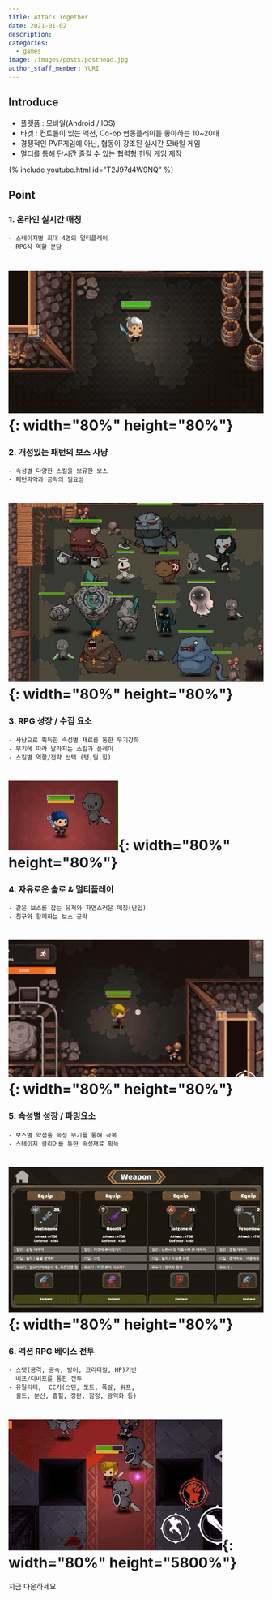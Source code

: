 ```yaml
---
title: Attack Together
date: 2021-01-02
description:
categories:
  - games
image: /images/posts/posthead.jpg
author_staff_member: YURI
---
```


## Introduce

* 플랫폼 : 모바일(Android / IOS)
* 타겟 : 컨트롤이 있는 액션,  Co-op 협동플레이를 좋아하는 10~20대
* 경쟁적인 PVP게임에 아닌, 협동이 강조된 실시간 모바일 게임
* 멀티를 통해 단시간 즐길 수 있는 협력형 헌팅 게임 제작

{% include youtube.html id="T2J97d4W9NQ" %}


## Point

### 1. 온라인 실시간 매칭 

    - 스테이지별 최대 4명의 멀티플레이
    - RPG식 역할 분담 

# ![Checkmate](/images/posts/20210102/image15.gif){: width="80%" height="80%"}

### 2. 개성있는 패턴의 보스 사냥 
    - 속성별 다양한 스킬을 보유한 보스
    - 패턴파악과 공략의 필요성 

# ![Checkmate](/images/posts/20210102/image6.gif){: width="80%" height="80%"}


### 3. RPG 성장 / 수집 요소  
    - 사냥으로 획득한 속성별 재료를 통한 무기강화
    - 무기에 따라 달라지는 스킬과 플레이
    - 스킬별 역할/전략 선택 (탱,딜,힐)

# ![Checkmate](/images/posts/20210102/image10.gif){: width="80%" height="80%"}

### 4. 자유로운 솔로 & 멀티플레이
    - 같은 보스를 잡는 유저와 자연스러운 매칭(난입)
    - 친구와 함께하는 보스 공략 

# ![Checkmate](/images/posts/20210102/image25.gif){: width="80%" height="80%"}

### 5. 속성별 성장 / 파밍요소  
    - 보스별 약점을 속성 무기를 통해 극복
    - 스테이지 클리어를 통한 속성재료 획득

# ![Checkmate](/images/posts/20210102/image18.gif){: width="80%" height="80%"}

### 6. 액션 RPG 베이스 전투
    - 스탯(공격, 공속, 방어, 크리티컬, HP)기반
      버프/디버프를 통한 전투
    - 유틸리티,  CC기(스턴, 도트, 폭발, 워프,
      쉴드, 분신, 흡혈, 장판, 함정, 광역화 등)

# ![Checkmate](/images/posts/20210102/image44.gif){: width="80%" height="5800%"}

지금 다운하세요